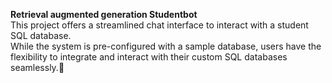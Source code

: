 **Retrieval augmented generation Studentbot** 
<br>
This project offers a streamlined chat interface to interact with a student SQL database. 
<br>
While the system is pre-configured with a sample database, users have the flexibility to integrate and interact with their custom SQL databases seamlessly.🌠
